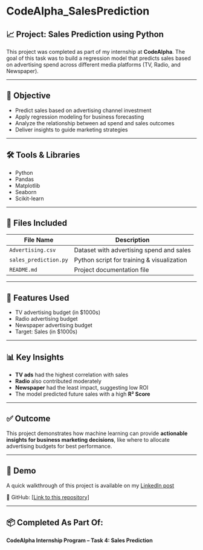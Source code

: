 # CodeAlpha_SalesPrediction

## 📈 Project: Sales Prediction using Python

This project was completed as part of my internship at **CodeAlpha**. The goal of this task was to build a regression model that predicts sales based on advertising spend across different media platforms (TV, Radio, and Newspaper).

---

## 🎯 Objective

- Predict sales based on advertising channel investment
- Apply regression modeling for business forecasting
- Analyze the relationship between ad spend and sales outcomes
- Deliver insights to guide marketing strategies

---

## 🛠 Tools & Libraries

- Python
- Pandas
- Matplotlib
- Seaborn
- Scikit-learn

---

## 📁 Files Included

| File Name            | Description                                 |
|----------------------|---------------------------------------------|
| `Advertising.csv`    | Dataset with advertising spend and sales    |
| `sales_prediction.py`| Python script for training & visualization  |
| `README.md`          | Project documentation file                  |

---

## 🧠 Features Used

- TV advertising budget (in $1000s)
- Radio advertising budget
- Newspaper advertising budget
- Target: Sales (in $1000s)

---

## 📊 Key Insights

- **TV ads** had the highest correlation with sales
- **Radio** also contributed moderately
- **Newspaper** had the least impact, suggesting low ROI
- The model predicted future sales with a high **R² Score**

---

## ✅ Outcome

This project demonstrates how machine learning can provide **actionable insights for business marketing decisions**, like where to allocate advertising budgets for best performance.

---

## 📸 Demo

A quick walkthrough of this project is available on my [LinkedIn post](https://www.linkedin.com/posts/shashank-srivastava-58269b281_codealpha-salesprediction-regressionmodel-activity-7347490689082892288-1buR?utm_source=share&utm_medium=member_desktop&rcm=ACoAAESffnIBDh79S70FAApN1S-hCSb2FmhSRto)


📂 GitHub: [[Link to this repository]](https://github.com/genuineinsaan/CodeAlpha_SalesPrediction.git)

---

## 📦 Completed As Part Of:

**CodeAlpha Internship Program – Task 4: Sales Prediction**
